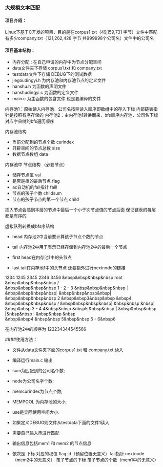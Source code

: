 ### 大规模文本匹配
#### 项目介绍：
Linux下基于C开发的项目，目的是在corpus1.txt（49,159,731 字节）文件中匹配有多少company.txt（121,262,428 字节 共999998个公司名）文件中的公司名
#### 项目基本结构：

* 内存分配 : 在自己申请的内存中为节点分配空间
* data文件夹下存储 corpus1.txt 和 company.txt 
* testdata文件下存储 DEBUG下的测试数据
* jiegoudingyi.h 为内存池和内存池节点的定义文件
* hanshu.h 为函数的声明文件
* hanshudingyi.c 为函数的定义文件
* main.c 为主函数的包含文件 也是要编译的文件

内存池1：原始读入内存池，公司名按照读入顺序即数组中的存入下标 内部链表指针是按照有序存储的
内存池2：由内存池1转换而来，bfs顺序内存池，公司名下标对应字典树的bfs遍历顺序

内存池结构
* 当前分配到的节点个数 curindex
* 开辟空间的节点总数 size
* 数据节点数组 data

内存池中 节点结构 （必要节点）
* 储存节点值 val
* 是否是串的最后节点 flag
* ac自动机的fail指针 faill
* 节点的孩子个数 childsum
* 节点的孩子节点的第一个节点 child

插入节点会插到本层的节点中最后一个小于次节点值的节点后面 保证链表的每层都是有序的

虚拟队列转换成bfs序结构
* head 内存池2中当前要计算孩子节点个数的节点 
* tail 内存池2中用于表示已经存储到内存池2中的最后一个节点

* first head在内存池1中的头节点
* last tail在内存池1中的头节点 还要额外进行nextnode的链接

1234
1245
2345
2346
3456
				&nbsp&nbsp&nbsp&nbsp	  root
	&nbsp&nbsp&nbsp&nbsp		  /       
	&nbsp&nbsp&nbsp&nbsp		1    -   2   -   3
	&nbsp&nbsp&nbsp&nbsp		|  &nbsp&nbsp&nbsp&nbsp| &nbsp&nbsp&nbsp&nbsp|
	&nbsp&nbsp&nbsp&nbsp		2 &nbsp&nbsp3&nbsp&nbsp &nbsp4
	 &nbsp&nbsp&nbsp&nbsp	/    &nbsp&nbsp&nbsp&nbsp| &nbsp&nbsp &nbsp|
	&nbsp&nbsp 3   -  4 4&nbsp&nbsp &nbsp5
	&nbsp&nbsp |   &nbsp&nbsp&nbsp |&nbsp&nbsp | &nbsp&nbsp &nbsp\
	&nbsp&nbsp4  &nbsp&nbsp   5&nbsp&nbsp 5 - 6&nbsp6
	
在内存池2中的顺序为
123234344545566

####使用方法：
* 文件从data文件夹下面的corpus1.txt 和 company.txt 读入
* 编译运行main.c 输出
* sum为匹配到的公司名个数;
* node为公司名字个数;
* memcurindex为节点个数;
* MEMPOOL 为内存池的大小;
* use是实际使用空间大小.

* 如果定义DEBUG则文件从testdata下面的文件1读入
* 需要自己输入串进行匹配
* 输出信息包括mem1 和 mem2 的节点信息 
* 依次是 下标 对应的权值 flag id（预留位置无意义）fail指针 nextnode（mem2中的无意义） 孩子节点的下标 孩子节点的个数（mem1中的无意义）
